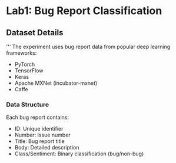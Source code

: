 # Lab1: Bug Report Classification 
## Dataset Details

'''
The experiment uses bug report data from popular deep learning frameworks:
- PyTorch
- TensorFlow
- Keras
- Apache MXNet (incubator-mxnet)
- Caffe

### Data Structure
Each bug report contains:
- ID: Unique identifier
- Number: Issue number
- Title: Bug report title
- Body: Detailed description
- Class/Sentiment: Binary classification (bug/non-bug)
